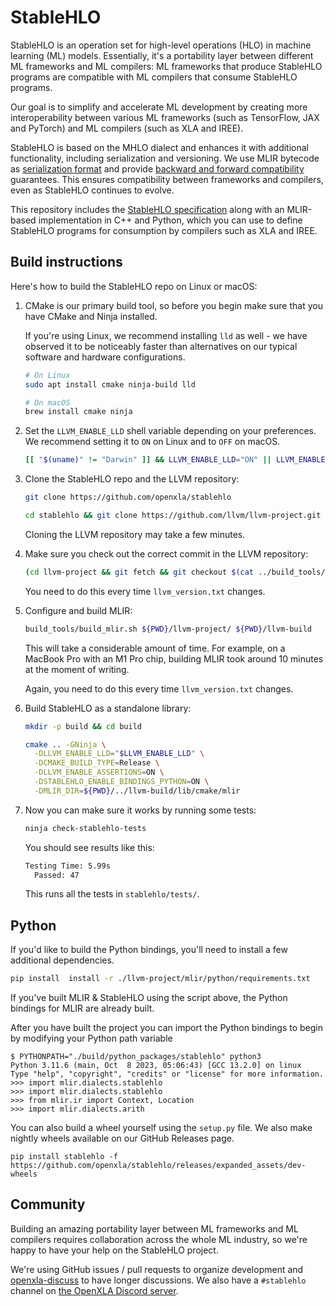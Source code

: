 # StableHLO

StableHLO is an operation set for high-level operations (HLO) in machine
learning (ML) models. Essentially, it's a portability layer between different
ML frameworks and ML compilers: ML frameworks that produce StableHLO programs
are compatible with ML compilers that consume StableHLO programs.

Our goal is to simplify and accelerate ML development by creating more
interoperability between various ML frameworks (such as TensorFlow, JAX and
PyTorch) and ML compilers (such as XLA and IREE).

StableHLO is based on the MHLO dialect and enhances it with additional
functionality, including serialization and versioning. We use MLIR bytecode
as [serialization format](docs/bytecode.md) and provide [backward and forward
compatibility](docs/compatibility.md) guarantees. This ensures compatibility
between frameworks and compilers, even as StableHLO continues to evolve.

This repository includes the [StableHLO specification](docs/spec.md)
along with an MLIR-based implementation in C++ and Python, which you can use to
define StableHLO programs for consumption by compilers such as XLA and IREE.

## Build instructions

Here's how to build the StableHLO repo on Linux or macOS:

1. CMake is our primary build tool, so before you begin make sure that
   you have CMake and Ninja installed.

   If you're using Linux, we recommend installing `lld` as well - we have
   observed it to be noticeably faster than alternatives on our typical software
   and hardware configurations.

   ```sh
   # On Linux
   sudo apt install cmake ninja-build lld

   # On macOS
   brew install cmake ninja
   ```

2. Set the `LLVM_ENABLE_LLD` shell variable depending on your preferences. We
   recommend setting it to `ON` on Linux and to `OFF` on macOS.

   ```sh
   [[ "$(uname)" != "Darwin" ]] && LLVM_ENABLE_LLD="ON" || LLVM_ENABLE_LLD="OFF"
   ```

3. Clone the StableHLO repo and the LLVM repository:

   ```sh
   git clone https://github.com/openxla/stablehlo
   ```

   ```sh
   cd stablehlo && git clone https://github.com/llvm/llvm-project.git
   ```

   Cloning the LLVM repository may take a few minutes.

4. Make sure you check out the correct commit in the LLVM repository:

   ```sh
   (cd llvm-project && git fetch && git checkout $(cat ../build_tools/llvm_version.txt))
   ```

   You need to do this every time `llvm_version.txt` changes.

5. Configure and build MLIR:

   ```sh
   build_tools/build_mlir.sh ${PWD}/llvm-project/ ${PWD}/llvm-build
   ```

   This will take a considerable amount of time. For example, on a MacBook Pro
   with an M1 Pro chip, building MLIR took around 10 minutes at the moment
   of writing.

   Again, you need to do this every time `llvm_version.txt` changes.

6. Build StableHLO as a standalone library:

   ```sh
   mkdir -p build && cd build

   cmake .. -GNinja \
     -DLLVM_ENABLE_LLD="$LLVM_ENABLE_LLD" \
     -DCMAKE_BUILD_TYPE=Release \
     -DLLVM_ENABLE_ASSERTIONS=ON \
     -DSTABLEHLO_ENABLE_BINDINGS_PYTHON=ON \
     -DMLIR_DIR=${PWD}/../llvm-build/lib/cmake/mlir
   ```

7. Now you can make sure it works by running some tests:

   ```sh
   ninja check-stablehlo-tests
   ```

   You should see results like this:

   ```txt
   Testing Time: 5.99s
     Passed: 47
   ```

   This runs all the tests in `stablehlo/tests/`.

## Python

If you'd like to build the Python bindings, you'll need to install a few
additional dependencies.

```sh
pip install  install -r ./llvm-project/mlir/python/requirements.txt
```

If you've built MLIR & StableHLO using the script above, the Python bindings for MLIR are
already built.

After you have built the project you can import the Python bindings to begin
by modifying your Python path variable

```shell
$ PYTHONPATH="./build/python_packages/stablehlo" python3
Python 3.11.6 (main, Oct  8 2023, 05:06:43) [GCC 13.2.0] on linux
Type "help", "copyright", "credits" or "license" for more information.
>>> import mlir.dialects.stablehlo
>>> import mlir.dialects.stablehlo
>>> from mlir.ir import Context, Location
>>> import mlir.dialects.arith
```

You can also build a wheel yourself using the `setup.py` file.
We also make nightly wheels available on our GitHub Releases page.
```shell
pip install stablehlo -f https://github.com/openxla/stablehlo/releases/expanded_assets/dev-wheels
```

## Community

Building an amazing portability layer between ML frameworks and ML compilers
requires collaboration across the whole ML industry, so we're happy to have
your help on the StableHLO project.

We're using GitHub issues / pull requests to organize development and
[openxla-discuss](https://groups.google.com/a/openxla.org/g/openxla-discuss/)
to have longer discussions. We also have a `#stablehlo`
channel on [the OpenXLA Discord server](https://discord.gg/PeWUTaecrA).
